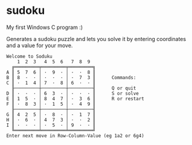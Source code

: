 # sudoku

My first Windows C program :)

Generates a sudoku puzzle and lets you solve it by entering coordinates and a value for your move.

    Welcome to Soduku
        1  2  3   4  5  6   7  8  9
      ╔═════════╤═════════╤═════════╗
    A ║ 5  7  6 │ ·  9  · │ ·  ·  8 ║
    B ║ 8  ·  · │ ·  ·  · │ ·  7  3 ║      Commands:
    C ║ ·  1  4 │ 7  ·  8 │ 6  ·  · ║
      ╟─────────┼─────────┼─────────╢      Q or quit
    D ║ ·  ·  · │ 6  3  · │ ·  ·  · ║      S or solve
    E ║ 1  5  · │ 8  4  7 │ ·  3  6 ║      R or restart
    F ║ ·  8  3 │ ·  1  5 │ ·  4  9 ║
      ╟─────────┼─────────┼─────────╢
    G ║ 4  2  5 │ ·  8  · │ ·  1  7 ║
    H ║ ·  6  · │ 4  7  3 │ ·  ·  2 ║
    I ║ ·  ·  · │ ·  5  · │ 9  ·  · ║
      ╚═════════╧═════════╧═════════╝
    Enter next move in Row-Column-Value (eg 1a2 or 6g4)



